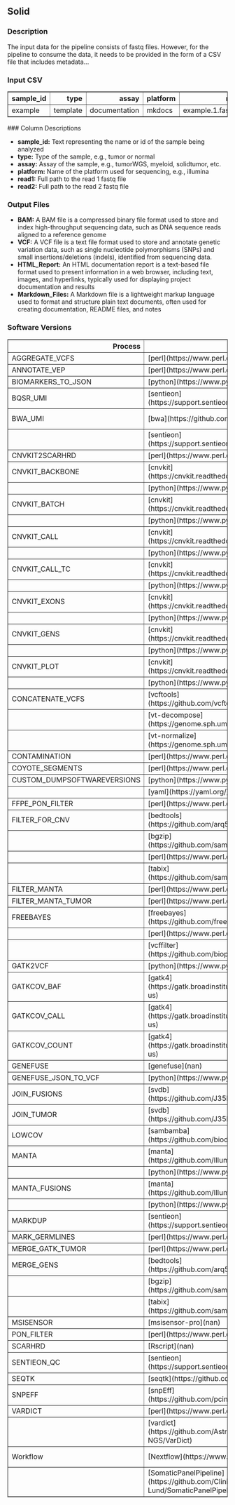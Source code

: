 ## Solid

### Description

The input data for the pipeline consists of fastq files. However, for the pipeline to consume the data, it needs to be provided in the form of a CSV file that includes metadata...


### Input CSV

<div class="table table-striped table-bordered table-hover table-condensed table-responsive">
<table border="1" class="dataframe">
  <thead>
    <tr style="text-align: right;">
      <th>sample_id</th>
      <th>type</th>
      <th>assay</th>
      <th>platform</th>
      <th>read1</th>
      <th>read2</th>
    </tr>
  </thead>
  <tbody>
    <tr>
      <td>example</td>
      <td>template</td>
      <td>documentation</td>
      <td>mkdocs</td>
      <td>example.1.fastq.gz</td>
      <td>example.2.fastq.gz</td>
    </tr>
  </tbody>
</table>
</div>
### Column Descriptions

- **sample_id:** Text representing the name or id of the sample being analyzed
- **type:** Type of the sample, e.g., tumor or normal
- **assay:** Assay of the sample, e.g., tumorWGS, myeloid, solidtumor, etc.
- **platform:** Name of the platform used for sequencing, e.g., illumina
- **read1:** Full path to the read 1 fastq file
- **read2:** Full path to the read 2 fastq file

### Output Files

- **BAM:** A BAM file is a compressed binary file format used to store and index high-throughput sequencing data, such as DNA sequence reads aligned to a reference genome
- **VCF:** A VCF file is a text file format used to store and annotate genetic variation data, such as single nucleotide polymorphisms (SNPs) and small insertions/deletions (indels), identified from sequencing data.
- **HTML_Report:** An HTML documentation report is a text-based file format used to present information in a web browser, including text, images, and hyperlinks, typically used for displaying project documentation and results
- **Markdown_Files:** A Markdown file is a lightweight markup language used to format and structure plain text documents, often used for creating documentation, README files, and notes

### Software Versions

<div class="table table-striped table-bordered table-hover table-condensed table-responsive">
<table border="1" class="dataframe">
  <thead>
    <tr style="text-align: right;">
      <th>Process</th>
      <th>Tool</th>
      <th>Version</th>
      <th>External_Contact_Person</th>
    </tr>
  </thead>
  <tbody>
    <tr>
      <td>AGGREGATE_VCFS</td>
      <td>[perl](https://www.perl.org/)</td>
      <td>v5.26.2</td>
      <td>-</td>
    </tr>
    <tr>
      <td>ANNOTATE_VEP</td>
      <td>[perl](https://www.perl.org/)</td>
      <td>v5.26.1</td>
      <td>-</td>
    </tr>
    <tr>
      <td>BIOMARKERS_TO_JSON</td>
      <td>[python](https://www.python.org/)</td>
      <td>v3.9.2</td>
      <td>-</td>
    </tr>
    <tr>
      <td>BQSR_UMI</td>
      <td>[sentieon](https://support.sentieon.com/manual/)</td>
      <td>v202112</td>
      <td>-</td>
    </tr>
    <tr>
      <td>BWA_UMI</td>
      <td>[bwa](https://github.com/lh3/bwa)</td>
      <td>v0.7.17-r1188</td>
      <td>https://github.com/lh3/bwa/issues</td>
    </tr>
    <tr>
      <td></td>
      <td>[sentieon](https://support.sentieon.com/manual/)</td>
      <td>v202112</td>
      <td>-</td>
    </tr>
    <tr>
      <td>CNVKIT2SCARHRD</td>
      <td>[perl](https://www.perl.org/)</td>
      <td>v5.26.2</td>
      <td>-</td>
    </tr>
    <tr>
      <td>CNVKIT_BACKBONE</td>
      <td>[cnvkit](https://cnvkit.readthedocs.io/en/stable/)</td>
      <td>v0.9.9</td>
      <td>https://github.com/etal/cnvkit/issues</td>
    </tr>
    <tr>
      <td></td>
      <td>[python](https://www.python.org/)</td>
      <td>v3.7.1</td>
      <td>-</td>
    </tr>
    <tr>
      <td>CNVKIT_BATCH</td>
      <td>[cnvkit](https://cnvkit.readthedocs.io/en/stable/)</td>
      <td>v0.9.9</td>
      <td>https://github.com/etal/cnvkit/issues</td>
    </tr>
    <tr>
      <td></td>
      <td>[python](https://www.python.org/)</td>
      <td>v3.7.1</td>
      <td>-</td>
    </tr>
    <tr>
      <td>CNVKIT_CALL</td>
      <td>[cnvkit](https://cnvkit.readthedocs.io/en/stable/)</td>
      <td>v0.9.9</td>
      <td>https://github.com/etal/cnvkit/issues</td>
    </tr>
    <tr>
      <td></td>
      <td>[python](https://www.python.org/)</td>
      <td>v3.7.1</td>
      <td>-</td>
    </tr>
    <tr>
      <td>CNVKIT_CALL_TC</td>
      <td>[cnvkit](https://cnvkit.readthedocs.io/en/stable/)</td>
      <td>v0.9.9</td>
      <td>https://github.com/etal/cnvkit/issues</td>
    </tr>
    <tr>
      <td></td>
      <td>[python](https://www.python.org/)</td>
      <td>v3.7.1</td>
      <td>-</td>
    </tr>
    <tr>
      <td>CNVKIT_EXONS</td>
      <td>[cnvkit](https://cnvkit.readthedocs.io/en/stable/)</td>
      <td>v0.9.9</td>
      <td>https://github.com/etal/cnvkit/issues</td>
    </tr>
    <tr>
      <td></td>
      <td>[python](https://www.python.org/)</td>
      <td>v3.7.1</td>
      <td>-</td>
    </tr>
    <tr>
      <td>CNVKIT_GENS</td>
      <td>[cnvkit](https://cnvkit.readthedocs.io/en/stable/)</td>
      <td>v0.9.9</td>
      <td>https://github.com/etal/cnvkit/issues</td>
    </tr>
    <tr>
      <td></td>
      <td>[python](https://www.python.org/)</td>
      <td>v3.7.1</td>
      <td>-</td>
    </tr>
    <tr>
      <td>CNVKIT_PLOT</td>
      <td>[cnvkit](https://cnvkit.readthedocs.io/en/stable/)</td>
      <td>v0.9.9</td>
      <td>https://github.com/etal/cnvkit/issues</td>
    </tr>
    <tr>
      <td></td>
      <td>[python](https://www.python.org/)</td>
      <td>v3.7.1</td>
      <td>-</td>
    </tr>
    <tr>
      <td>CONCATENATE_VCFS</td>
      <td>[vcftools](https://github.com/vcftools/vcftools)</td>
      <td>v0.1.16</td>
      <td>https://github.com/vcftools/vcftools/issues</td>
    </tr>
    <tr>
      <td></td>
      <td>[vt-decompose](https://genome.sph.umich.edu/wiki/Vt)</td>
      <td>v0.5</td>
      <td>Adiran (atks@umich.edu)</td>
    </tr>
    <tr>
      <td></td>
      <td>[vt-normalize](https://genome.sph.umich.edu/wiki/Vt)</td>
      <td>v0.5</td>
      <td>Adiran (atks@umich.edu)</td>
    </tr>
    <tr>
      <td>CONTAMINATION</td>
      <td>[perl](https://www.perl.org/)</td>
      <td>v5.28.1</td>
      <td>-</td>
    </tr>
    <tr>
      <td>COYOTE_SEGMENTS</td>
      <td>[perl](https://www.perl.org/)</td>
      <td>v5.26.2</td>
      <td>-</td>
    </tr>
    <tr>
      <td>CUSTOM_DUMPSOFTWAREVERSIONS</td>
      <td>[python](https://www.python.org/)</td>
      <td>v3.11.0</td>
      <td>-</td>
    </tr>
    <tr>
      <td></td>
      <td>[yaml](https://yaml.org/)</td>
      <td>v6.0</td>
      <td>-</td>
    </tr>
    <tr>
      <td>FFPE_PON_FILTER</td>
      <td>[perl](https://www.perl.org/)</td>
      <td>v5.26.2</td>
      <td>-</td>
    </tr>
    <tr>
      <td>FILTER_FOR_CNV</td>
      <td>[bedtools](https://github.com/arq5x/bedtools2)</td>
      <td>v2.30.0</td>
      <td>https://github.com/arq5x/bedtools2/issues</td>
    </tr>
    <tr>
      <td></td>
      <td>[bgzip](https://github.com/samtools/htslib)</td>
      <td>v1.12</td>
      <td>https://github.com/samtools/htslib/issues</td>
    </tr>
    <tr>
      <td></td>
      <td>[perl](https://www.perl.org/)</td>
      <td>v5.26.2</td>
      <td>-</td>
    </tr>
    <tr>
      <td></td>
      <td>[tabix](https://github.com/samtools/htslib)</td>
      <td>v1.12</td>
      <td>https://github.com/samtools/htslib/issues</td>
    </tr>
    <tr>
      <td>FILTER_MANTA</td>
      <td>[perl](https://www.perl.org/)</td>
      <td>v5.26.2</td>
      <td>-</td>
    </tr>
    <tr>
      <td>FILTER_MANTA_TUMOR</td>
      <td>[perl](https://www.perl.org/)</td>
      <td>v5.26.2</td>
      <td>-</td>
    </tr>
    <tr>
      <td>FREEBAYES</td>
      <td>[freebayes](https://github.com/freebayes/freebayes)</td>
      <td>v1.3.5</td>
      <td>https://github.com/freebayes/freebayes/issues</td>
    </tr>
    <tr>
      <td></td>
      <td>[perl](https://www.perl.org/)</td>
      <td>v5.26.2</td>
      <td>-</td>
    </tr>
    <tr>
      <td></td>
      <td>[vcffilter](https://github.com/biopet/vcffilter)</td>
      <td>v1.0.2</td>
      <td>https://github.com/biopet/vcffilter/issues</td>
    </tr>
    <tr>
      <td>GATK2VCF</td>
      <td>[python](https://www.python.org/)</td>
      <td>v3.9.2</td>
      <td>-</td>
    </tr>
    <tr>
      <td>GATKCOV_BAF</td>
      <td>[gatk4](https://gatk.broadinstitute.org/hc/en-us)</td>
      <td>v4.1.9.0-SNAPSHOT</td>
      <td>https://github.com/broadinstitute/gatk/issues</td>
    </tr>
    <tr>
      <td>GATKCOV_CALL</td>
      <td>[gatk4](https://gatk.broadinstitute.org/hc/en-us)</td>
      <td>v4.1.9.0-SNAPSHOT</td>
      <td>https://github.com/broadinstitute/gatk/issues</td>
    </tr>
    <tr>
      <td>GATKCOV_COUNT</td>
      <td>[gatk4](https://gatk.broadinstitute.org/hc/en-us)</td>
      <td>v4.1.9.0-SNAPSHOT</td>
      <td>https://github.com/broadinstitute/gatk/issues</td>
    </tr>
    <tr>
      <td>GENEFUSE</td>
      <td>[genefuse](nan)</td>
      <td>v0.8.0</td>
      <td>NaN</td>
    </tr>
    <tr>
      <td>GENEFUSE_JSON_TO_VCF</td>
      <td>[python](https://www.python.org/)</td>
      <td>v3.9.2</td>
      <td>-</td>
    </tr>
    <tr>
      <td>JOIN_FUSIONS</td>
      <td>[svdb](https://github.com/J35P312/SVDB)</td>
      <td>v2.2.0</td>
      <td>https://github.com/J35P312/SVDB/issues</td>
    </tr>
    <tr>
      <td>JOIN_TUMOR</td>
      <td>[svdb](https://github.com/J35P312/SVDB)</td>
      <td>v2.2.0</td>
      <td>https://github.com/J35P312/SVDB/issues</td>
    </tr>
    <tr>
      <td>LOWCOV</td>
      <td>[sambamba](https://github.com/biod/sambamba)</td>
      <td>v0.8.0</td>
      <td>https://github.com/biod/sambamba/issues</td>
    </tr>
    <tr>
      <td>MANTA</td>
      <td>[manta](https://github.com/Illumina/manta)</td>
      <td>v1.6.0</td>
      <td>https://github.com/Illumina/manta/issues</td>
    </tr>
    <tr>
      <td></td>
      <td>[python](https://www.python.org/)</td>
      <td>v2.7.15</td>
      <td>-</td>
    </tr>
    <tr>
      <td>MANTA_FUSIONS</td>
      <td>[manta](https://github.com/Illumina/manta)</td>
      <td>v1.6.0</td>
      <td>https://github.com/Illumina/manta/issues</td>
    </tr>
    <tr>
      <td></td>
      <td>[python](https://www.python.org/)</td>
      <td>v2.7.15</td>
      <td>-</td>
    </tr>
    <tr>
      <td>MARKDUP</td>
      <td>[sentieon](https://support.sentieon.com/manual/)</td>
      <td>v202112</td>
      <td>-</td>
    </tr>
    <tr>
      <td>MARK_GERMLINES</td>
      <td>[perl](https://www.perl.org/)</td>
      <td>v5.26.2</td>
      <td>-</td>
    </tr>
    <tr>
      <td>MERGE_GATK_TUMOR</td>
      <td>[perl](https://www.perl.org/)</td>
      <td>v5.26.2</td>
      <td>-</td>
    </tr>
    <tr>
      <td>MERGE_GENS</td>
      <td>[bedtools](https://github.com/arq5x/bedtools2)</td>
      <td>v2.30.0</td>
      <td>https://github.com/arq5x/bedtools2/issues</td>
    </tr>
    <tr>
      <td></td>
      <td>[bgzip](https://github.com/samtools/htslib)</td>
      <td>v1.12</td>
      <td>https://github.com/samtools/htslib/issues</td>
    </tr>
    <tr>
      <td></td>
      <td>[tabix](https://github.com/samtools/htslib)</td>
      <td>v1.12</td>
      <td>https://github.com/samtools/htslib/issues</td>
    </tr>
    <tr>
      <td>MSISENSOR</td>
      <td>[msisensor-pro](nan)</td>
      <td>v1.2.0</td>
      <td>NaN</td>
    </tr>
    <tr>
      <td>PON_FILTER</td>
      <td>[perl](https://www.perl.org/)</td>
      <td>v5.26.2</td>
      <td>-</td>
    </tr>
    <tr>
      <td>SCARHRD</td>
      <td>[Rscript](nan)</td>
      <td>v4.1.0</td>
      <td>NaN</td>
    </tr>
    <tr>
      <td>SENTIEON_QC</td>
      <td>[sentieon](https://support.sentieon.com/manual/)</td>
      <td>v202112</td>
      <td>-</td>
    </tr>
    <tr>
      <td>SEQTK</td>
      <td>[seqtk](https://github.com/lh3/seqtk)</td>
      <td>v1.3-r106</td>
      <td>https://github.com/lh3/seqtk/issues</td>
    </tr>
    <tr>
      <td>SNPEFF</td>
      <td>[snpEff](https://github.com/pcingola/SnpEff)</td>
      <td>v4.3t</td>
      <td>https://github.com/pcingola/SnpEff/issues</td>
    </tr>
    <tr>
      <td>VARDICT</td>
      <td>[perl](https://www.perl.org/)</td>
      <td>v5.26.2</td>
      <td>-</td>
    </tr>
    <tr>
      <td></td>
      <td>[vardict](https://github.com/AstraZeneca-NGS/VarDict)</td>
      <td>v1.8.2</td>
      <td>https://github.com/AstraZeneca-NGS/VarDict/issues</td>
    </tr>
    <tr>
      <td>Workflow</td>
      <td>[Nextflow](https://www.nextflow.io/)</td>
      <td>v23.04.2</td>
      <td>https://github.com/nextflow-io/nextflow/issues</td>
    </tr>
    <tr>
      <td></td>
      <td>[SomaticPanelPipeline](https://github.com/Clinical-Genomics-Lund/SomaticPanelPipeline)</td>
      <td>v1.0dev</td>
      <td>https://github.com/Clinical-Genomics-Lund/SomaticPanelPipeline/issues</td>
    </tr>
  </tbody>
</table>
</div>

